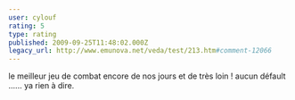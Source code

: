 ```yaml
---
user: cylouf
rating: 5
type: rating
published: 2009-09-25T11:48:02.000Z
legacy_url: http://www.emunova.net/veda/test/213.htm#comment-12066
---
```

le meilleur jeu de combat encore de nos jours et de très loin ! aucun défault ...... ya rien à dire.
